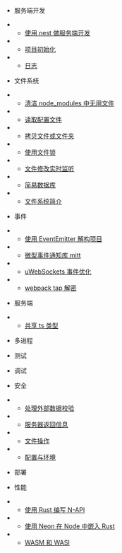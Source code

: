 * 服务端开发
* * [使用 nest 做服务端开发](/backend/select-nest.md)
* * [项目初始化](/backend/init.md)
* * [日志](/backend/log.md)

* 文件系统
* * [清洁 node_modules 中无用文件](/fs/prune-node_modules.md)
* * [读取配置文件](/fs/read-config.md)
* * [拷贝文件或文件夹](/fs/copy.md)
* * [使用文件锁](/fs/file-lock.md)
* * [文件修改实时监听](/fs/watch.md)
* * [简易数据库](/fs/simple-db.md)
* * [文件系统简介](/fs/sys.md) 

* 事件
* * [使用 EventEmitter 解构项目](/event/event-emitter.md)
* * [微型事件通知库 mitt](/event/mitt.md)
* * [uWebSockets 事件优化](/event/uWebSockets.md)
* * [webpack tap 解密](/event/webpack-hook.md)

* 服务端
* * [共享 ts 类型](/server/api.md)

* 多进程

* 测试

* 调试

* 安全
* * [处理外部数据校验](/safe/vaildate.md)
* * [服务器返回信息](/safe/out-check.md)
* * [文件操作](/safe/file.md)
* * [配置与环境](/safe/env.md)

* 部署

* 性能
* * [使用 Rust 编写 N-API](/perf/napi-rs.md)
* * [使用 Neon 在 Node 中嵌入 Rust](/perf/neon.md)
* * [WASM 和 WASI](/perf/wasm.md)
